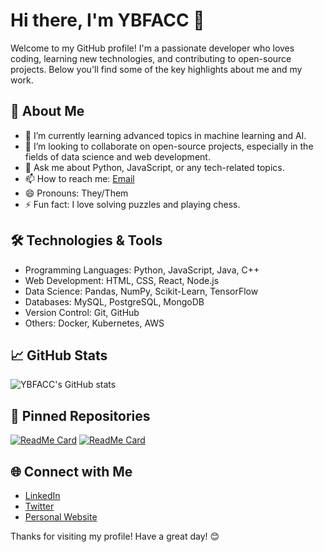 # Hi there, I'm YBFACC 👋

Welcome to my GitHub profile! I'm a passionate developer who loves coding, learning new technologies, and contributing to open-source projects. Below you'll find some of the key highlights about me and my work.

## 🚀 About Me

- 🌱 I’m currently learning advanced topics in machine learning and AI.
- 👯 I’m looking to collaborate on open-source projects, especially in the fields of data science and web development.
- 💬 Ask me about Python, JavaScript, or any tech-related topics.
- 📫 How to reach me: [Email](mailto:your-email@example.com)
- 😄 Pronouns: They/Them
- ⚡ Fun fact: I love solving puzzles and playing chess.

## 🛠️ Technologies & Tools

- Programming Languages: Python, JavaScript, Java, C++
- Web Development: HTML, CSS, React, Node.js
- Data Science: Pandas, NumPy, Scikit-Learn, TensorFlow
- Databases: MySQL, PostgreSQL, MongoDB
- Version Control: Git, GitHub
- Others: Docker, Kubernetes, AWS

## 📈 GitHub Stats

![YBFACC's GitHub stats](https://github-readme-stats.vercel.app/api?username=YBFACC&show_icons=true&theme=radical)

## 📌 Pinned Repositories

[![ReadMe Card](https://github-readme-stats.vercel.app/api/pin/?username=YBFACC&repo=awesome-project)](https://github.com/YBFACC/awesome-project)
[![ReadMe Card](https://github-readme-stats.vercel.app/api/pin/?username=YBFACC&repo=another-cool-project)](https://github.com/YBFACC/another-cool-project)

## 🌐 Connect with Me

- [LinkedIn](https://www.linkedin.com/in/your-linkedin-profile)
- [Twitter](https://twitter.com/your-twitter-handle)
- [Personal Website](https://your-website.com)

Thanks for visiting my profile! Have a great day! 😊
